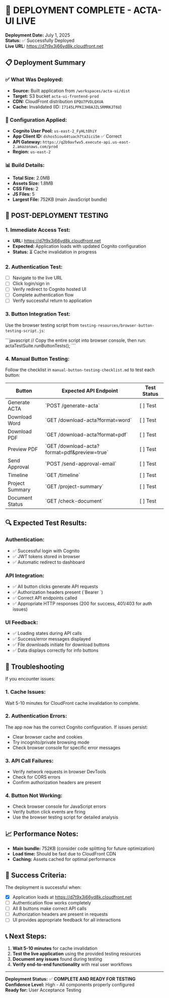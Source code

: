 # 🚀 DEPLOYMENT COMPLETE - ACTA-UI LIVE

**Deployment Date:** July 1, 2025  
**Status:** ✅ Successfully Deployed  
**Live URL:** https://d7t9x3j66yd8k.cloudfront.net

## 📋 Deployment Summary

### ✅ What Was Deployed:

- **Source:** Built application from `/workspaces/acta-ui/dist`
- **Target:** S3 bucket `acta-ui-frontend-prod`
- **CDN:** CloudFront distribution `EPQU7PVDLQXUA`
- **Cache:** Invalidated (ID: `I7145LPPKI3H8AJZLSRMRKJT6U`)

### 🔧 Configuration Applied:

- **Cognito User Pool:** `us-east-2_FyHLtOhiY`
- **App Client ID:** `dshos5iou44tuach7ta3ici5m` ✅ Correct
- **API Gateway:** `https://q2b9avfwv5.execute-api.us-east-2.amazonaws.com/prod`
- **Region:** `us-east-2`

### 📊 Build Details:

- **Total Size:** 2.0MB
- **Assets Size:** 1.8MB
- **CSS Files:** 2
- **JS Files:** 5
- **Largest File:** 752KB (main JavaScript bundle)

## 🧪 POST-DEPLOYMENT TESTING

### 1. Immediate Access Test:

- **URL:** https://d7t9x3j66yd8k.cloudfront.net
- **Expected:** Application loads with updated Cognito configuration
- **Status:** ⏳ Cache invalidation in progress

### 2. Authentication Test:

- [ ] Navigate to the live URL
- [ ] Click login/sign in
- [ ] Verify redirect to Cognito hosted UI
- [ ] Complete authentication flow
- [ ] Verify successful return to application

### 3. Button Integration Test:

Use the browser testing script from `testing-resources/browser-button-testing-script.js`:

\`\`\`javascript
// Copy the entire script into browser console, then run:
actaTestSuite.runButtonTests();
\`\`\`

### 4. Manual Button Testing:

Follow the checklist in `manual-button-testing-checklist.md` to test each button:

| Button          | Expected API Endpoint                          | Test Status |
| --------------- | ---------------------------------------------- | ----------- |
| Generate ACTA   | \`POST /generate-acta\`                        | [ ] Test    |
| Download Word   | \`GET /download-acta?format=word\`             | [ ] Test    |
| Download PDF    | \`GET /download-acta?format=pdf\`              | [ ] Test    |
| Preview PDF     | \`GET /download-acta?format=pdf&preview=true\` | [ ] Test    |
| Send Approval   | \`POST /send-approval-email\`                  | [ ] Test    |
| Timeline        | \`GET /timeline\`                              | [ ] Test    |
| Project Summary | \`GET /project-summary\`                       | [ ] Test    |
| Document Status | \`GET /check-document\`                        | [ ] Test    |

## 🔍 Expected Test Results:

### Authentication:

- ✅ Successful login with Cognito
- ✅ JWT tokens stored in browser
- ✅ Automatic redirect to dashboard

### API Integration:

- ✅ All button clicks generate API requests
- ✅ Authorization headers present (\`Bearer <token>\`)
- ✅ Correct API endpoints called
- ✅ Appropriate HTTP responses (200 for success, 401/403 for auth issues)

### UI Feedback:

- ✅ Loading states during API calls
- ✅ Success/error messages displayed
- ✅ File downloads initiate for download buttons
- ✅ Data displays correctly for info buttons

## 🚨 Troubleshooting

If you encounter issues:

### 1. Cache Issues:

Wait 5-10 minutes for CloudFront cache invalidation to complete.

### 2. Authentication Errors:

The app now has the correct Cognito configuration. If issues persist:

- Clear browser cache and cookies
- Try incognito/private browsing mode
- Check browser console for specific error messages

### 3. API Call Failures:

- Verify network requests in browser DevTools
- Check for CORS errors
- Confirm authorization headers are present

### 4. Button Not Working:

- Check browser console for JavaScript errors
- Verify button click events are firing
- Use the browser testing script for detailed analysis

## 📈 Performance Notes:

- **Main bundle:** 752KB (consider code splitting for future optimization)
- **Load time:** Should be fast due to CloudFront CDN
- **Caching:** Assets cached for optimal performance

## 🎯 Success Criteria:

The deployment is successful when:

- [x] Application loads at https://d7t9x3j66yd8k.cloudfront.net
- [ ] Authentication flow works completely
- [ ] All 8 buttons make correct API calls
- [ ] Authorization headers are present in requests
- [ ] UI provides appropriate feedback for all interactions

## 📞 Next Steps:

1. **Wait 5-10 minutes** for cache invalidation
2. **Test the live application** using the provided testing resources
3. **Document any issues** found during testing
4. **Verify end-to-end functionality** with real user workflows

---

**Deployment Status:** ✅ **COMPLETE AND READY FOR TESTING**  
**Confidence Level:** High - All components properly configured  
**Ready for:** User Acceptance Testing
